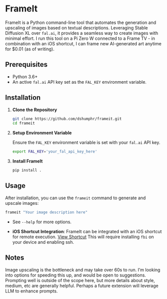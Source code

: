 # FrameIt

FrameIt is a Python command-line tool that automates the generation and upscaling of images based on textual descriptions. Leveraging Stable Diffusion XL over `fal.ai`, it provides a seamless way to create images with minimal effort. I run this tool on a Pi Zero W connected to a Frame TV - in combination with an iOS shortcut, I can frame new AI-generated art anytime for $0.01 (as of writing).

## Prerequisites

- Python 3.6+
- An active `fal.ai` API key set as the `FAL_KEY` environment variable.

## Installation

1. **Clone the Repository**

   ```bash
   git clone https://github.com/dshumphr/frameit.git
   cd frameit
   ```

2. **Setup Environment Variable**

   Ensure the `FAL_KEY` environment variable is set with your `fal.ai` API key.

   ```bash
   export FAL_KEY='your_fal_api_key_here'
   ```

3. **Install FrameIt**

   ```bash
   pip install .
   ```

## Usage

After installation, you can use the `frameit` command to generate and upscale images:

```bash
frameit "Your image description here"
```

- See `--help` for more options.

- **iOS Shortcut Integration**: FrameIt can be integrated with an iOS shortcut for remote execution. [View Shortcut](https://www.icloud.com/shortcuts/4d191b52f6664dbda2a5f9c2533c2575) This will require installing `fbi` on your device and enabling ssh.


## Notes
Image upscaling is the bottleneck and may take over 60s to run. I'm looking into options for speeding this up, and would be open to suggestions.
Prompting well is outside of the scope here, but more details about style, medium, etc are generally helpful. Perhaps a future extension will leverage LLM to enhance prompts.
